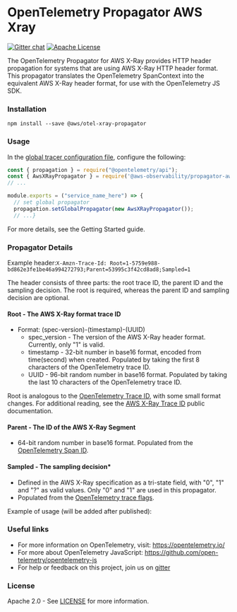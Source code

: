 # OpenTelemetry Propagator AWS Xray
[![Gitter chat][gitter-image]][gitter-url]
[![Apache License][license-image]][license-image]

The OpenTelemetry Propagator for AWS X-Ray provides HTTP header propagation for systems that are using AWS X-Ray HTTP header format. This propagator translates the OpenTelemetry SpanContext into the equivalent AWS X-Ray header format, for use with the OpenTelemetry JS SDK. 

### Installation

`
npm install --save @aws/otel-xray-propagator
`

### Usage

In the [global tracer configuration file](https://github.com/open-telemetry/opentelemetry-js/blob/master/getting-started/README.md#initialize-a-global-tracer), configure the following:

```js
const { propagation } = require("@opentelemetry/api");
const { AwsXRayPropagator } = require('@aws-observability/propagator-aws-xray');
// ...

module.exports = ("service_name_here") => {
  // set global propagator
  propagation.setGlobalPropagator(new AwsXRayPropagator());
  // ...}
```

For more details, see the Getting Started guide.

### Propagator Details

Example header:`X-Amzn-Trace-Id: Root=1-5759e988-bd862e3fe1be46a994272793;Parent=53995c3f42cd8ad8;Sampled=1`

The header consists of three parts: the root trace ID, the parent ID and the sampling decision. The root is required, whereas the parent ID and sampling decision are optional.

#### Root - The AWS X-Ray format trace ID

* Format: (spec-version)-(timestamp)-(UUID)
    * spec_version - The version of the AWS X-Ray header format. Currently, only "1" is valid.
    * timestamp - 32-bit number in base16 format, encoded from time(second) when created. Populated by taking the first 8 characters of the OpenTelemetry trace ID.
    * UUID - 96-bit random number in base16 format. Populated by taking the last 10 characters of the OpenTelemetry trace ID.

Root is analogous to the [OpenTelemetry Trace ID](https://github.com/open-telemetry/opentelemetry-specification/blob/master/specification/overview.md#spancontext), with some small format changes.
For additional reading, see the [AWS X-Ray Trace ID](https://docs.aws.amazon.com/xray/latest/devguide/xray-api-sendingdata.html#xray-api-traceids) public documentation.

#### Parent - The ID of the AWS X-Ray Segment

* 64-bit random number in base16 format. Populated from the [OpenTelemetry Span ID](https://github.com/open-telemetry/opentelemetry-specification/blob/master/specification/overview.md#spancontext).

#### Sampled - The sampling decision*

* Defined in the AWS X-Ray specification as a tri-state field, with "0", "1" and "?" as valid values. Only "0" and "1" are used in this propagator.
* Populated from the [OpenTelemetry trace flags](https://github.com/open-telemetry/opentelemetry-specification/blob/master/specification/overview.md#spancontext).

Example of usage (will be added after published):
### Useful links
- For more information on OpenTelemetry, visit: <https://opentelemetry.io/>
- For more about OpenTelemetry JavaScript: <https://github.com/open-telemetry/opentelemetry-js>
- For help or feedback on this project, join us on [gitter][gitter-url]

### License

Apache 2.0 - See [LICENSE][license-url] for more information.

[gitter-image]: https://badges.gitter.im/open-telemetry/opentelemetry-js.svg
[gitter-url]: https://gitter.im/open-telemetry/opentelemetry-node?utm_source=badge&utm_medium=badge&utm_campaign=pr-badge&utm_content=badge
[license-url]: https://github.com/open-telemetry/opentelemetry-js-contrib/blob/master/LICENSE
[license-image]: https://img.shields.io/badge/license-Apache_2.0-green.svg?style=flat
